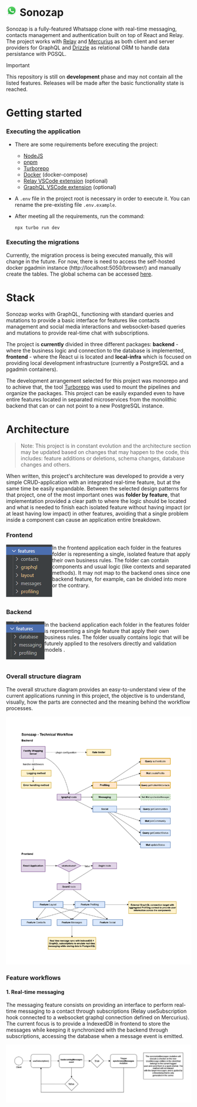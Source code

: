 # <img src="./assets/whatsapp-icon.png" width="30"> Sonozap
Sonozap is a fully-featured Whatsapp clone with real-time messaging, contacts management and authentication built on top of React and Relay. The project works with [Relay](https://relay.dev/) and [Mercurius](https://github.com/mercurius-js/mercurius) as both client and server providers for GraphQL and [Drizzle](https://orm.drizzle.team/) as relational ORM to handle data persistance with PGSQL. 

> [!IMPORTANT]
> 
> This repository is still on **development** phase and may not contain all the listed features. Releases will be made after the basic functionality state is reached.

# Getting started

### Executing the application

- There are some requirements before executing the project:
    - [NodeJS](https://nodejs.org/en)
    - [pnpm](https://pnpm.io/pt/)
    - [Turborepo](https://turbo.build/)
    - [Docker](https://www.docker.com/) (docker-compose)
    - [Relay VSCode extension](https://marketplace.visualstudio.com/items?itemName=meta.relay) (optional)
    - [GraphQL VSCode extension](https://marketplace.visualstudio.com/items?itemName=GraphQL.vscode-graphql) (optional)

- A `.env` file in the project root is necessary in order to execute it. You can rename the pre-existing file `.env.example`.
- After meeting all the requirements, run the command:
    ```
    npx turbo run dev
    ```

### Executing the migrations

Currently, the migration process is being executed manually, this will change in the future. For now, there is need to access the self-hosted docker pgadmin instance (http://localhost:5050/browser/) and manually create the tables. The global schema can be accessed [here](./apps/backend/src/features/database/schema.ts).

# Stack

Sonozap works with GraphQL, functioning with standard queries and mutations to provide a basic interface for features like contacts management and social media interactions and websocket-based queries and mutations to provide real-time chat with subscriptions. 

The project is **currently** divided in three different packages: **backend** - where the business logic and connection to the database is implemented, **frontend** - where the React ui is located and **local-infra** which is focused on providing local development infrastructure (currently a PostgreSQL and a pgadmin containers).

The development arrangement selected for this project was monorepo and to achieve that, the tool [Turborepo](https://turbo.build/) was used to mount the pipelines and organize the packages. This project can be easily expanded even to have entire features located in separated microservices from the monolithic backend that can or can not point to a new PostgreSQL instance.

# Architecture

> Note: This project is in constant evolution and the architecture section may be updated based on changes that may happen to the code, this includes: feature additions or deletions, schema changes, database changes and others.

When written, this project's architecture was developed to provide a very simple CRUD-application with an integrated real-time feature, but at the same time be easily expandable. Between the selected design patterns for that project, one of the most important ones was **folder by feature**, that implementation provided a clear path to where the logic should be located and what is needed to finish each isolated feature without having impact (or at least having low impact) in other features, avoiding that a single problem inside a component can cause an application entire breakdown.

### Frontend

<div>
<img align="left" src="./assets/frontend-folder-features.png">

In the frontend application each folder in the features folder is representing a single, isolated feature that apply their own business rules. The folder can contain components and usual logic (like contexts and separated methods). It may not map to the backend ones since one backend feature, for example, can be divided into more or the contrary.

</div>
<br>

### Backend

<div>
<img align="left" src="./assets/backend-folder-features.png">

In the backend application each folder in the features folder is representing a single feature that apply their own business rules. The folder usually contains logic that will be futurely applied to the resolvers directly and validation models .

</div>

<br>

### Overall structure diagram

The overall structure diagram provides an easy-to-understand view of the current applications running in this project, the objective is to understand, visually, how the parts are connected and the meaning behind the workflow processes.

<img src="./assets/overall-diagram.png">

### Feature workflows

#### 1. Real-time messaging
    
The messaging feature consists on providing an interface to perform real-time messaging to a contact through subscriptions (Relay useSubscription hook connected to a websocket graphql connection defined on Mercurius). The current focus is to provide a IndexedDB in frontend to store the messages while keeping it synchronized with the backend through subscriptions, accessing the database when a message event is emitted.

<img src="./assets/messaging-feature-diagram.png">
